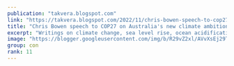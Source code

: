 ```yaml
---
publication: "takvera.blogspot.com"
link: "https://takvera.blogspot.com/2022/11/chris-bowen-speech-to-cop27-on.html"
title: "Chris Bowen speech to COP27 on Australia's new climate ambition, COP31 bid and global financial institution reform"
excerpt: "Writings on climate change, sea level rise, ocean acidification, biodiversity loss, climate adaptation & protests from a Melbourne Citizen Journalist."
image: "https://blogger.googleusercontent.com/img/b/R29vZ2xl/AVvXsEj29T5o5vb0LyvcsiUbgjoe_mouqgLikOekE8WueX8m8jKPK2mUW4B_e24nXN2RsiTnEc6mylXilKC4zucUEOuOcMBBXrejGegAtlpe7C7qJzeT28rHY4KJ0_hxGHk8UZEa_lkRLwkhndN2-cIOFi0L3K2KUMOyRBEcFLDVziQPO1IL8kMx_5JGXUeR/w1200-h630-p-k-no-nu/2022-11-15-COP27-chris-Bowen02-statement.jpeg"
group: con
rank: 11
---
```

